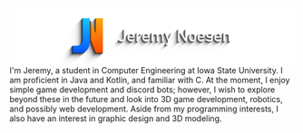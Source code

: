 ![Banner](Banner.png)
I'm Jeremy, a student in Computer Engineering at Iowa State University. I am proficient in Java and Kotlin, and familiar with C. At the moment, I enjoy simple game development and discord bots; however, I wish to explore beyond these in the future and look into 3D game development, robotics, and possibly web development. Aside from my programming interests, I also have an interest in graphic design and 3D modeling.
